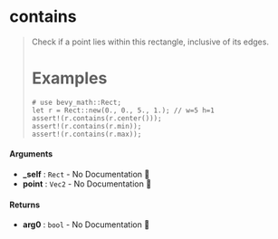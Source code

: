 # contains

>  Check if a point lies within this rectangle, inclusive of its edges.
>  # Examples
>  ```
>  # use bevy_math::Rect;
>  let r = Rect::new(0., 0., 5., 1.); // w=5 h=1
>  assert!(r.contains(r.center()));
>  assert!(r.contains(r.min));
>  assert!(r.contains(r.max));
>  ```

#### Arguments

- **\_self** : `Rect` \- No Documentation 🚧
- **point** : `Vec2` \- No Documentation 🚧

#### Returns

- **arg0** : `bool` \- No Documentation 🚧